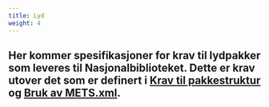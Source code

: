 ```yaml
---
title: Lyd
weight: 4
---
```

Her kommer spesifikasjoner for krav til lydpakker som leveres til Nasjonalbiblioteket. Dette er krav utover det som er definert i [Krav til pakkestruktur](https://digitalpreservation.no/nb/docs/dps/sip/1.0/structure/) og [Bruk av METS.xml](https://digitalpreservation.no/nb/docs/dps/sip/1.0/mets/).
-